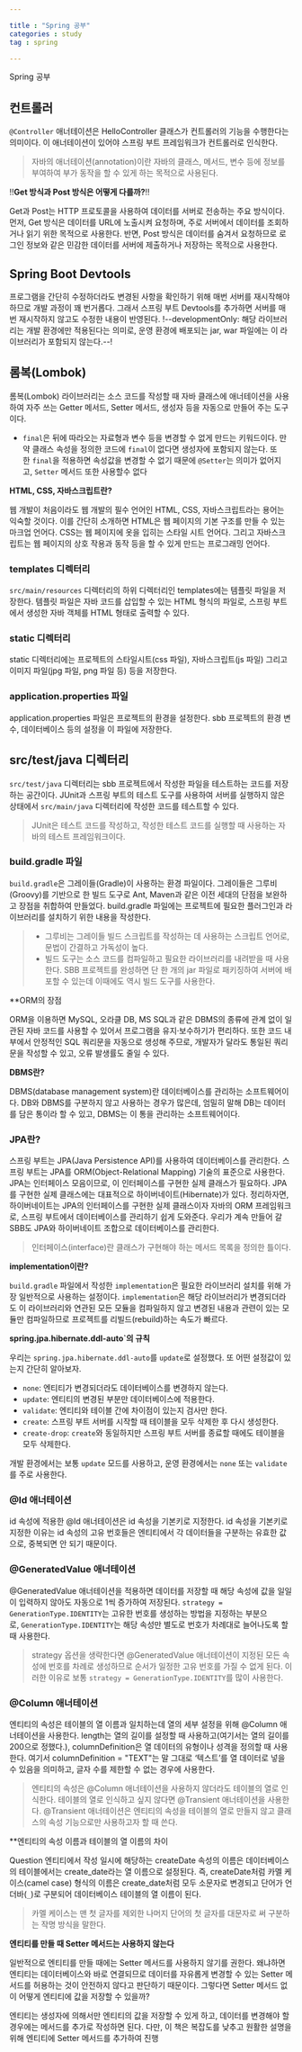 ```yaml
---

title : "Spring 공부"
categories : study
tag : spring

---
```

Spring 공부

## 컨트롤러
`@Controller` 애너테이션은 HelloController 클래스가 컨트롤러의 기능을 수행한다는 의미이다. 이 애너테이션이 있어야 스프링 부트 프레임워크가 컨트롤러로 인식한다.
> 자바의 애너테이션(annotation)이란 자바의 클래스, 메서드, 변수 등에 정보를 부여하여 부가 동작을 할 수 있게 하는 목적으로 사용된다.


!!**Get 방식과 Post 방식은 어떻게 다를까?**!!

Get과 Post는 HTTP 프로토콜을 사용하여 데이터를 서버로 전송하는 주요 방식이다. 먼저, Get 방식은 데이터를 URL에 노출시켜 요청하며, 주로 서버에서 데이터를 조회하거나 읽기 위한 목적으로 사용한다. 반면, Post 방식은 데이터를 숨겨서 요청하므로 로그인 정보와 같은 민감한 데이터를 서버에 제출하거나 저장하는 목적으로 사용한다.

## Spring Boot Devtools 

프로그램을 간단히 수정하더라도 변경된 사항을 확인하기 위해 매번 서버를 재시작해야 하므로 개발 과정이 꽤 번거롭다. 그래서 스프링 부트 Devtools를 추가하면 서버를 매번 재시작하지 않고도 수정한 내용이 반영된다.
!--developmentOnly: 해당 라이브러리는 개발 환경에만 적용된다는 의미로, 운영 환경에 배포되는 jar, war 파일에는 이 라이브러리가 포함되지 않는다.--!

## 롬복(Lombok)

롬복(Lombok) 라이브러리는 소스 코드를 작성할 때 자바 클래스에 애너테이션을 사용하여 자주 쓰는 Getter 메서드, Setter 메서드, 생성자 등을 자동으로 만들어 주는 도구이다.

- `final`은 뒤에 따라오는 자료형과 변수 등을 변경할 수 없게 만드는 키워드이다. 만약 클래스 속성을 정의한 코드에 `final`이 없다면 생성자에 포함되지 않는다. 또한 `final`을 적용하면 속성값을 변경할 수 없기 때문에 `@Setter`는 의미가 없어지고, `Setter` 메서드 또한 사용할수 없다

**HTML, CSS, 자바스크립트란?**

웹 개발이 처음이라도 웹 개발의 필수 언어인 HTML, CSS, 자바스크립트라는 용어는 익숙할 것이다. 이를 간단히 소개하면 HTML은 웹 페이지의 기본 구조를 만들 수 있는 마크업 언어다. CSS는 웹 페이지에 옷을 입히는 스타일 시트 언어다. 그리고 자바스크립트는 웹 페이지의 상호 작용과 동작 등을 할 수 있게 만드는 프로그래밍 언어다.


### templates 디렉터리

`src/main/resources` 디렉터리의 하위 디렉터리인 templates에는 템플릿 파일을 저장한다. 템플릿 파일은 자바 코드를 삽입할 수 있는 HTML 형식의 파일로, 스프링 부트에서 생성한 자바 객체를 HTML 형태로 출력할 수 있다.

### static 디렉터리

static 디렉터리에는 프로젝트의 스타일시트(css 파일), 자바스크립트(js 파일) 그리고 이미지 파일(jpg 파일, png 파일 등) 등을 저장한다.

### application.properties 파일

application.properties 파일은 프로젝트의 환경을 설정한다. sbb 프로젝트의 환경 변수, 데이터베이스 등의 설정을 이 파일에 저장한다.


## src/test/java 디렉터리

`src/test/java` 디렉터리는 sbb 프로젝트에서 작성한 파일을 테스트하는 코드를 저장하는 공간이다. JUnit과 스프링 부트의 테스트 도구를 사용하여 서버를 실행하지 않은 상태에서 `src/main/java` 디렉터리에 작성한 코드를 테스트할 수 있다.

> JUnit은 테스트 코드를 작성하고, 작성한 테스트 코드를 실행할 때 사용하는 자바의 테스트 프레임워크이다.


### build.gradle 파일 

`build.gradle`은 그레이들(Gradle)이 사용하는 환경 파일이다. 그레이들은 그루비(Groovy)를 기반으로 한 빌드 도구로 Ant, Maven과 같은 이전 세대의 단점을 보완하고 장점을 취합하여 만들었다. build.gradle 파일에는 프로젝트에 필요한 플러그인과 라이브러리를 설치하기 위한 내용을 작성한다.

> - 그루비는 그레이들 빌드 스크립트를 작성하는 데 사용하는 스크립트 언어로, 문법이 간결하고 가독성이 높다.
> - 빌드 도구는 소스 코드를 컴파일하고 필요한 라이브러리를 내려받을 때 사용한다. SBB 프로젝트를 완성하면 단 한 개의 jar 파일로 패키징하여 서버에 배포할 수 있는데 이때에도 역시 빌드 도구를 사용한다.



**ORM의 장점

ORM을 이용하면 MySQL, 오라클 DB, MS SQL과 같은 DBMS의 종류에 관계 없이 일관된 자바 코드를 사용할 수 있어서 프로그램을 유지·보수하기가 편리하다. 또한 코드 내부에서 안정적인 SQL 쿼리문을 자동으로 생성해 주므로, 개발자가 달라도 통일된 쿼리문을 작성할 수 있고, 오류 발생률도 줄일 수 있다.

**DBMS란?**

DBMS(database management system)란 데이터베이스를 관리하는 소프트웨어이다. DB와 DBMS를 구분하지 않고 사용하는 경우가 많은데, 엄밀히 말해 DB는 데이터를 담은 통이라 할 수 있고, DBMS는 이 통을 관리하는 소프트웨어이다.

### JPA란?

스프링 부트는 JPA(Java Persistence API)를 사용하여 데이터베이스를 관리한다. 스프링 부트는 JPA를 ORM(Object-Relational Mapping) 기술의 표준으로 사용한다. JPA는 인터페이스 모음이므로, 이 인터페이스를 구현한 실제 클래스가 필요하다. JPA를 구현한 실제 클래스에는 대표적으로 하이버네이트(Hibernate)가 있다. 정리하자면, 하이버네이트는 JPA의 인터페이스를 구현한 실제 클래스이자 자바의 ORM 프레임워크로, 스프링 부트에서 데이터베이스를 관리하기 쉽게 도와준다. 우리가 계속 만들어 갈 SBB도 JPA와 하이버네이트 조합으로 데이터베이스를 관리한다.

> 인터페이스(interface)란 클래스가 구현해야 하는 메서드 목록을 정의한 틀이다.



**implementation이란?**

`build.gradle` 파일에서 작성한 `implementation`은 필요한 라이브러리 설치를 위해 가장 일반적으로 사용하는 설정이다. `implementation`은 해당 라이브러리가 변경되더라도 이 라이브러리와 연관된 모든 모듈을 컴파일하지 않고 변경된 내용과 관련이 있는 모듈만 컴파일하므로 프로젝트를 리빌드(rebuild)하는 속도가 빠르다.



**spring.jpa.hibernate.ddl-auto`의 규칙**

우리는 `spring.jpa.hibernate.ddl-auto`를 `update`로 설정했다. 또 어떤 설정값이 있는지 간단히 알아보자.

- `none`: 엔티티가 변경되더라도 데이터베이스를 변경하지 않는다.
- `update`: 엔티티의 변경된 부분만 데이터베이스에 적용한다.
- `validate`: 엔티티와 테이블 간에 차이점이 있는지 검사만 한다.
- `create`: 스프링 부트 서버를 시작할 때 테이블을 모두 삭제한 후 다시 생성한다.
- `create-drop`: `create`와 동일하지만 스프링 부트 서버를 종료할 때에도 테이블을 모두 삭제한다.

개발 환경에서는 보통 `update` 모드를 사용하고, 운영 환경에서는 `none` 또는 `validate`를 주로 사용한다.


### @Id 애너테이션

id 속성에 적용한 @Id 애너테이션은 id 속성을 기본키로 지정한다. id 속성을 기본키로 지정한 이유는 id 속성의 고유 번호들은 엔티티에서 각 데이터들을 구분하는 유효한 값으로, 중복되면 안 되기 때문이다.

### @GeneratedValue 애너테이션

@GeneratedValue 애너테이션을 적용하면 데이터를 저장할 때 해당 속성에 값을 일일이 입력하지 않아도 자동으로 1씩 증가하여 저장된다. `strategy = GenerationType.IDENTITY`는 고유한 번호를 생성하는 방법을 지정하는 부분으로, `GenerationType.IDENTITY`는 해당 속성만 별도로 번호가 차례대로 늘어나도록 할 때 사용한다.

> strategy 옵션을 생략한다면 @GeneratedValue 애너테이션이 지정된 모든 속성에 번호를 차례로 생성하므로 순서가 일정한 고유 번호를 가질 수 없게 된다. 이러한 이유로 보통 `strategy = GenerationType.IDENTITY`를 많이 사용한다.

### @Column 애너테이션

엔티티의 속성은 테이블의 열 이름과 일치하는데 열의 세부 설정을 위해 @Column 애너테이션을 사용한다. length는 열의 길이를 설정할 때 사용하고(여기서는 열의 길이를 200으로 정했다.), columnDefinition은 열 데이터의 유형이나 성격을 정의할 때 사용한다. 여기서 columnDefinition = "TEXT"는 말 그대로 ‘텍스트’를 열 데이터로 넣을 수 있음을 의미하고, 글자 수를 제한할 수 없는 경우에 사용한다.

> 엔티티의 속성은 @Column 애너테이션을 사용하지 않더라도 테이블의 열로 인식한다. 테이블의 열로 인식하고 싶지 않다면 @Transient 애너테이션을 사용한다. @Transient 애너테이션은 엔티티의 속성을 테이블의 열로 만들지 않고 클래스의 속성 기능으로만 사용하고자 할 때 쓴다.



**엔티티의 속성 이름과 테이블의 열 이름의 차이

Question 엔티티에서 작성 일시에 해당하는 createDate 속성의 이름은 데이터베이스의 테이블에서는 create_date라는 열 이름으로 설정된다. 즉, createDate처럼 카멜 케이스(camel case) 형식의 이름은 create_date처럼 모두 소문자로 변경되고 단어가 언더바(`_`)로 구분되어 데이터베이스 테이블의 열 이름이 된다.

> 카멜 케이스는 맨 첫 글자를 제외한 나머지 단어의 첫 글자를 대문자로 써 구분하는 작명 방식을 말한다.

**엔티티를 만들 때 Setter 메서드는 사용하지 않는다**

일반적으로 엔티티를 만들 때에는 Setter 메서드를 사용하지 않기를 권한다. 왜냐하면 엔티티는 데이터베이스와 바로 연결되므로 데이터를 자유롭게 변경할 수 있는 Setter 메서드를 허용하는 것이 안전하지 않다고 판단하기 때문이다. 그렇다면 Setter 메서드 없이 어떻게 엔티티에 값을 저장할 수 있을까?

엔티티는 생성자에 의해서만 엔티티의 값을 저장할 수 있게 하고, 데이터를 변경해야 할 경우에는 메서드를 추가로 작성하면 된다. 다만, 이 책은 복잡도를 낮추고 원활한 설명을 위해 엔티티에 Setter 메서드를 추가하여 진행